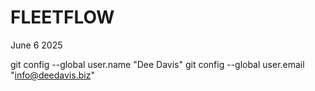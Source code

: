 # FLEETFLOW
June 6 2025






git config --global user.name "Dee Davis"
git config --global user.email "info@deedavis.biz"